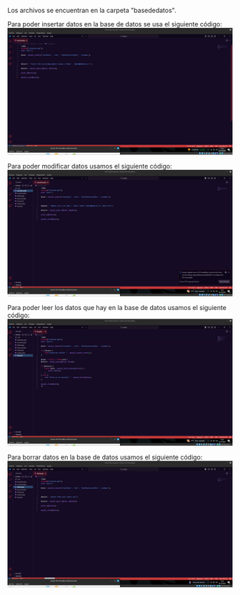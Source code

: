 Los archivos se encuentran en la carpeta "basededatos".

Para poder insertar datos en la base de datos se usa el siguiente código:
![](/Fotos/borrar_actualizar_leer_insertar/insertar.png)

Para poder modificar datos usamos el siguiente código:
![](/Fotos/borrar_actualizar_leer_insertar/actualizar.png)


Para poder leer los datos que hay en la base de datos usamos el siguiente código:
![](/Fotos/borrar_actualizar_leer_insertar/leer.png)

Para borrar datos en la base de datos usamos el siguiente código:
![](/Fotos/borrar_actualizar_leer_insertar/borrar.png)
